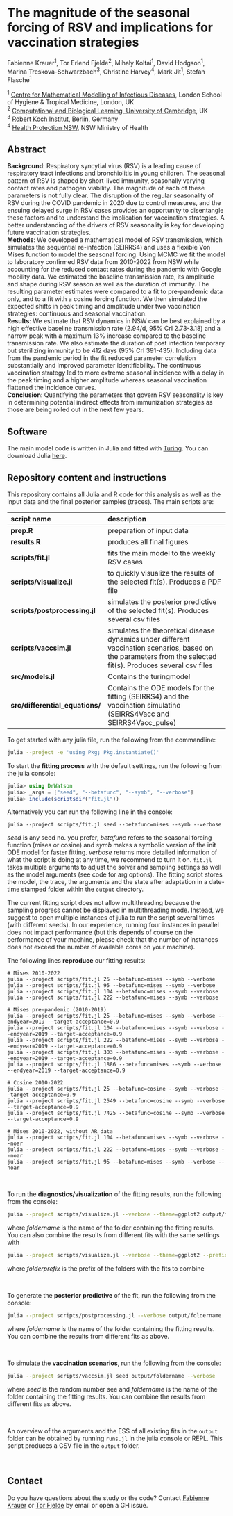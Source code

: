 # The magnitude of the seasonal forcing of RSV and implications for vaccination strategies
Fabienne Krauer<sup>1</sup>, Tor Erlend Fjelde<sup>2</sup>, Mihaly Koltai<sup>1</sup>, David Hodgson<sup>1</sup>, Marina Treskova-Schwarzbach<sup>3</sup>, Christine Harvey<sup>4</sup>, Mark Jit<sup>1</sup>, Stefan Flasche<sup>1</sup>


<sup>1</sup> [Centre for Mathematical Modelling of Infectious Diseases](https://www.lshtm.ac.uk/research/centres/centre-mathematical-modelling-infectious-diseases), London School of Hygiene & Tropical Medicine, London, UK<br/>
<sup>2</sup> [Computational and Biological Learning, University of Cambridge](http://learning.eng.cam.ac.uk/Public/), UK<br/>
<sup>3</sup> [Robert Koch Institut](https://www.rki.de), Berlin, Germany<br/>
<sup>4</sup> [Health Protection NSW](https://www.health.nsw.gov.au/), NSW Ministry of Health<br/>

## Abstract
**Background**: 
Respiratory syncytial virus (RSV) is a leading cause of respiratory tract infections and bronchiolitis in young children. The seasonal pattern of RSV is shaped by short-lived immunity, seasonally varying contact rates and pathogen viability. The magnitude of each of these parameters is not fully clear. The disruption of the regular seasonality of RSV during the COVID pandemic in 2020 due to control measures, and the ensuing delayed surge in RSV cases provides an opportunity to disentangle these factors and to understand the implication for vaccination strategies. A better understanding of the drivers of RSV seasonality is key for developing future vaccination strategies. <br/> 
**Methods**: 
We developed a mathematical model of RSV transmission, which simulates the sequential re-infection (SEIRRS4) and uses a flexible Von Mises function to model the seasonal forcing. Using MCMC we fit the model to laboratory confirmed RSV data from 2010-2022 from NSW while accounting for the reduced contact rates during the pandemic with Google mobility data. We estimated the baseline transmission rate, its amplitude and shape during RSV season as well as the duration of immunity. The resulting parameter estimates were compared to a fit to pre-pandemic data only, and to a fit with a cosine forcing function. We then simulated the expected shifts in peak timing and amplitude under two vaccination strategies: continuous and seasonal vaccination.<br/> 
**Results**: 
We estimate that RSV dynamics in NSW can be best explained by a high effective baseline transmission rate (2.94/d, 95% CrI 2.73-3.18) and a narrow peak with a maximum 13% increase compared to the baseline transmission rate. We also estimate the duration of post infection temporary but sterilizing immunity to be 412 days (95% CrI 391-435). Including data from the pandemic period in the fit reduced parameter correlation substantially and improved parameter identifiability. The continuous vaccination strategy led to more extreme seasonal incidence with a delay in the peak timing and a higher amplitude whereas seasonal vaccination flattened the incidence curves. <br/> 
**Conclusion**: 
Quantifying the parameters that govern RSV seasonality is key in determining potential indirect effects from immunization strategies as those are being rolled out in the next few years.


## Software
The main model code is written in Julia and fitted with [Turing](https://turing.ml/dev/). You can download Julia [here](https://julialang.org/downloads/). 

## Repository content and instructions

This repository contains all Julia and R code for this analysis as well as the input data and the final posterior samples (traces). The main scripts are:

| script name | description |
| :--- | :--- |
| **prep.R** | preparation of input data |
| **results.R** | produces all final figures |
| **scripts/fit.jl** | fits the main model to the weekly RSV cases |
| **scripts/visualize.jl** | to quickly visualize the results of the selected fit(s). Produces a PDF file |
| **scripts/postprocessing.jl** | simulates the posterior predictive of the selected fit(s). Produces several csv files |
| **scripts/vaccsim.jl** | simulates the theoretical disease dynamics under different vaccination scenarios, based on the parameters from the selected fit(s). Produces several csv files |
| **src/models.jl** | Contains the turingmodel |
| **src/differential_equations/** | Contains the ODE models for the fitting (SEIRRS4) and the vaccination simulatino (SEIRRS4Vacc and SEIRRS4Vacc_pulse) |


To get started with any julia file, run the following from the commandline:
```sh
julia --project -e 'using Pkg; Pkg.instantiate()'
```

To start the **fitting process** with the default settings, run the following from the julia console:
```julia
julia> using DrWatson
julia> _args = ["seed", "--betafunc", "--symb", "--verbose"]
julia> include(scriptsdir("fit.jl"))
```

Alternatively you can run the following line in the console:
```
julia --project scripts/fit.jl seed --betafunc=mises --symb --verbose
```

*seed* is any seed no. you prefer, *betafunc* refers to the seasonal forcing function (mises or cosine) and *symb* makes a symbolic version of the init ODE model for faster fitting. *verbose* returns more detailed information of what the script is doing at any time, we recommend to turn it on. `fit.jl` takes multiple arguments to adjust the solver and sampling settings as well as the model arguments (see code for arg options). The fitting script stores the model, the trace, the arguments and the state after adaptation in a date-time stamped folder within the `output` directory. 

The current fitting script does not allow multithreading because the sampling progress cannot be displayed in multithreading mode. Instead, we suggest to open multiple instances of julia to run the script several times (with different seeds). In our experience, running four instances in parallel does not impact performance (but this depends of course on the performance of your machine, please check that the number of instances does not exceed the number of available cores on your machine).  

The following lines **reproduce** our fitting results:
```
# Mises 2010-2022
julia --project scripts/fit.jl 25 --betafunc=mises --symb --verbose
julia --project scripts/fit.jl 95 --betafunc=mises --symb --verbose
julia --project scripts/fit.jl 104 --betafunc=mises --symb --verbose
julia --project scripts/fit.jl 222 --betafunc=mises --symb --verbose

# Mises pre-pandemic (2010-2019)
julia --project scripts/fit.jl 25 --betafunc=mises --symb --verbose --endyear=2019 --target-acceptance=0.9
julia --project scripts/fit.jl 104 --betafunc=mises --symb --verbose --endyear=2019 --target-acceptance=0.9
julia --project scripts/fit.jl 222 --betafunc=mises --symb --verbose --endyear=2019 --target-acceptance=0.9
julia --project scripts/fit.jl 303 --betafunc=mises --symb --verbose --endyear=2019 --target-acceptance=0.9
julia --project scripts/fit.jl 1886 --betafunc=mises --symb --verbose --endyear=2019 --target-acceptance=0.9

# Cosine 2010-2022
julia --project scripts/fit.jl 25 --betafunc=cosine --symb --verbose --target-acceptance=0.9
julia --project scripts/fit.jl 2549 --betafunc=cosine --symb --verbose --target-acceptance=0.9
julia --project scripts/fit.jl 7425 --betafunc=cosine --symb --verbose --target-acceptance=0.9

# Mises 2010-2022, without AR data
julia --project scripts/fit.jl 104 --betafunc=mises --symb --verbose --noar
julia --project scripts/fit.jl 222 --betafunc=mises --symb --verbose --noar
julia --project scripts/fit.jl 95 --betafunc=mises --symb --verbose --noar

```


<br/> 

To run the **diagnostics/visualization** of the fitting results, run the following from the console:
```sh
julia --project scripts/visualize.jl --verbose --theme=ggplot2 output/foldername
```

where *foldername* is the name of the folder containing the fitting results. You can also combine the results from different fits with the same settings with 
```sh
julia --project scripts/visualize.jl --verbose --theme=ggplot2 --prefix=folderprefix
```
where *folderprefix* is the prefix of the folders with the fits to combine

<br/> 

To generate the **posterior predictive** of the fit, run the following from the console:
```sh
julia --project scripts/postprocessing.jl --verbose output/foldername
```
where *foldername* is the name of the folder containing the fitting results. You can combine the results from different fits as above. 

<br/> 

To simulate the **vaccination scenarios**, run the following from the console:
```sh
julia --project scripts/vaccsim.jl seed output/foldername --verbose 
```
where *seed* is the random number see and *foldername* is the name of the folder containing the fitting results. You can combine the results from different fits as above. 

<br/> 

An overview of the arguments and the ESS of all existing fits in the `output` folder can be obtained by running `runs.jl` in the julia console or REPL. This script produces a CSV file in the `output` folder. 

<br/> 

## Contact
Do you have questions about the study or the code? Contact [Fabienne Krauer](https://www.lshtm.ac.uk/aboutus/people/krauer.fabienne) or [Tor Fjelde](http://www.eng.cam.ac.uk/profiles/tef30) by email or open a GH issue. 

